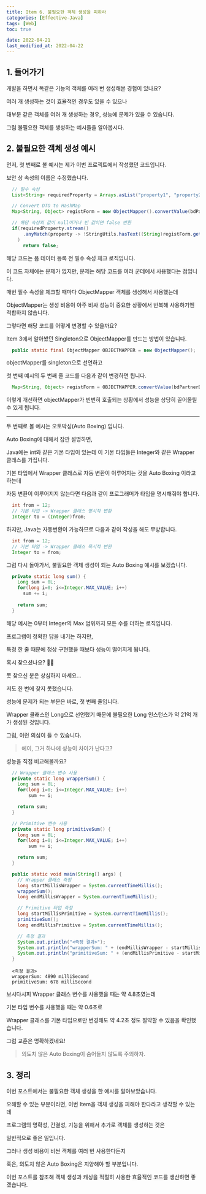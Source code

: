 ```yaml
---
title: Item 6. 불필요한 객체 생성을 피하라
categories: [Effective-Java]
tags: [Web]
toc: true

date: 2022-04-21
last_modified_at: 2022-04-22
---
```


## 1. 들어가기

개발을 하면서 똑같은 기능의 객체를 여러 번 생성해본 경험이 있나요?

여러 개 생성하는 것이 효율적인 경우도 있을 수 있으나

대부분 같은 객체를 여러 개 생성하는 경우, 성능에 문제가 있을 수 있습니다.

그럼 불필요한 객체를 생성하는 예시들을 알아봅시다.

## 2. 불필요한 객체 생성 예시

먼저, 첫 번째로 볼 예시는 제가 이번 프로젝트에서 작성했던 코드입니다.

보안 상 속성의 이름은 수정했습니다.

```java
  // 필수 속성
  List<String> requiredProperty = Arrays.asList("property1", "property2", "property3", "property4", "property5");

  // Convert DTO to HashMap
  Map<String, Object> registForm = new ObjectMapper().convertValue(bdPartnerDto, HashMap.class);

  // 해당 속성의 값이 null이거나 빈 값이면 false 반환
  if(requiredProperty.stream()
      .anyMatch(property -> !StringUtils.hasText((String)registForm.get(property)))
    )
      return false;
```

해당 코드는 폼 데이터 등록 전 필수 속성 체크 로직입니다.

이 코드 자체에는 문제가 없지만, 문제는 해당 코드를 여러 군데에서 사용했다는 점입니다.

매번 필수 속성을 체크할 때마다 ObjectMapper 객체를 생성해서 사용했는데

ObjectMapper는 생성 비용이 아주 비싸 성능이 중요한 상황에서 반복해 사용하기엔 적합하지 않습니다.

그렇다면 해당 코드를 어떻게 변경할 수 있을까요?

Item 3에서 알아봤던 Singleton으로 ObjectMapper를 만드는 방법이 있습니다.

```java
  public static final ObjectMapper OBJECTMAPPER = new ObjectMapper();
```

objectMapper를 singleton으로 선언하고

첫 번째 예시의 두 번째 줄 코드를 다음과 같이 변경하면 됩니다.

```java
  Map<String, Object> registForm = OBJECTMAPPER.convertValue(bdPartnerDto, HashMap.class);
```

이렇게 개선하면 objectMapper가 빈번히 호출되는 상황에서 성능을 상당히 끌어올릴 수 있게 됩니다.

<hr>
두 번째로 볼 예시는 오토박싱(Auto Boxing) 입니다.

Auto Boxing에 대해서 잠깐 설명하면,

Java에는 int와 같은 기본 타입이 있는데 이 기본 타입들은 Integer와 같은 Wrapper 클래스를 가집니다.

기본 타입에서 Wrapper 클래스로 자동 변환이 이루어지는 것을 Auto Boxing 이라고 하는데

자동 변환이 이루어지지 않는다면 다음과 같이 프로그래머가 타입을 명시해줘야 합니다.

```java
  int from = 12;
  // 기본 타입 -> Wrapper 클래스 명시적 변환
  Integer to = (Integer)from;
```

하지만, Java는 자동변환이 가능하므로 다음과 같이 작성을 해도 무방합니다.

```java
  int from = 12;
  // 기본 타입 -> Wrapper 클래스 묵시적 변환
  Integer to = from;
```

그럼 다시 돌아가서, 불필요한 객체 생성이 되는 Auto Boxing 예시를 보겠습니다.

```java
  private static long sum() {
    Long sum = 0L;
    for(long i=0; i<=Integer.MAX_VALUE; i++)
      sum += i;
    
    return sum;
  }
```

해당 예시는 0부터 Integer의 Max 범위까지 모든 수를 더하는 로직입니다.

프로그램이 정확한 답을 내기는 하지만,

특정 한 줄 때문에 정상 구현했을 때보다 성능이 떨어지게 됩니다.

혹시 찾으셨나요? 🤔🤔

못 찾으신 분은 상심하지 마세요...

저도 한 번에 찾지 못했습니다.

성능에 문제가 되는 부분은 바로, 첫 번째 줄입니다.

Wrapper 클래스인 Long으로 선언했기 때문에 불필요한 Long 인스턴스가 약 21억 개가 생성된 것입니다.

그럼, 이런 의심이 들 수 있습니다.

> 에이, 그거 하나에 성능이 차이가 난다고?

성능을 직접 비교해볼까요?

```java
  // Wrapper 클래스 변수 사용
  private static long wrapperSum() {
    Long sum = 0L;
    for(long i=0; i<=Integer.MAX_VALUE; i++)
        sum += i;

    return sum;
  }

  // Primitive 변수 사용
  private static long primitiveSum() {
    long sum = 0L;
    for(long i=0; i<=Integer.MAX_VALUE; i++)
        sum += i;

    return sum;
  }

  public static void main(String[] args) {
    // Wrapper 클래스 측정
    long startMillisWrapper = System.currentTimeMillis();
    wrapperSum();
    long endMillisWrapper = System.currentTimeMillis();

    // Primitive 타입 측정
    long startMillisPrimitive = System.currentTimeMillis();
    primitiveSum();
    long endMillisPrimitive = System.currentTimeMillis();

    // 측정 결과
    System.out.println("<측정 결과>");
    System.out.println("wrapperSum: " + (endMillisWrapper - startMillisWrapper) + " milliSecond");
    System.out.println("primitiveSum: " + (endMillisPrimitive - startMillisPrimitive) + " milliSecond");
  }
```

```
  <측정 결과>
  wrapperSum: 4890 milliSecond
  primitiveSum: 678 milliSecond
```

보시다시피 Wrapper 클래스 변수를 사용했을 때는 약 4.8초였는데

기본 타입 변수를 사용했을 때는 약 0.6초로

Wrapper 클래스를 기본 타입으로만 변경해도 약 4.2초 정도 절약할 수 있음을 확인했습니다. 

그럼 교훈은 명확하겠네요!

> 의도치 않은 Auto Boxing이 숨어들지 않도록 주의하자.

## 3. 정리

이번 포스트에서는 불필요한 객체 생성을 한 예시를 알아보았습니다.

오해할 수 있는 부분이라면, 이번 Item을 객체 생성을 피해야 한다라고 생각할 수 있는데

프로그램의 명확성, 간결성, 기능을 위해서 추가로 객체를 생성하는 것은

일반적으로 좋은 일입니다.

그러나 생성 비용이 비싼 객체를 여러 번 사용한다든지

혹은, 의도치 않은 Auto Boxing은 지양해야 할 부분입니다.

이번 포스트를 참조해 객체 생성과 캐싱을 적절히 사용한 효율적인 코드를 생산하면 좋겠습니다.